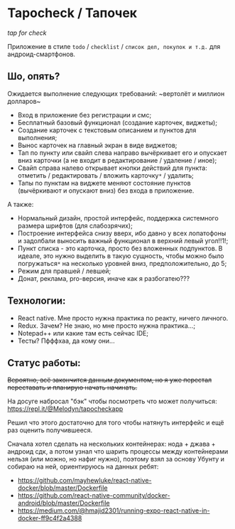 # Tapocheck / Тапочек
_tap for check_

Приложение в стиле `todo` / `checklist` / `список дел, покупок и т.д.` для андроид-смартфонов.


## Шо, опять?

Ожидается выполнение следующих требований: ~вертолёт и миллион долларов~
- Вход в приложение без регистрации и смс;
- Бесплатный базовый функционал (создание карточек, виджеты);
- Создание карточек с текстовым описанием и пунктов для выполнения;
- Вынос карточек на главный экран в виде виджетов;
- Тап по пункту или свайп слева направо вычёркивает его и опускает вниз карточки (а не входит в редактирование / удаление / иное);
- Свайп справа налево открывает кнопки действий для пункта: отметить / редактировать / вложить карточку`*` / удалить;
- Тапы по пунктам на виджете меняют состояние пунктов (вычёркивают и опускают вниз) без входа в приложение.

А также:
- Нормальный дизайн, простой интерфейс, поддержка системного размера шрифтов (для слабозрячих);
- Построение интерфейса снизу вверх, ибо давно у всех лопатофоны и задолбали выносить важный функционал в верхний левый угол!!1!;
- Пункт списка - это карточка, просто без вложенных подпунктов. В идеале, это нужно выделить в такую сущность, чтобы можно было погружаться`*` на несколько уровней вниз, предположительно, до 5;
- Режим для правшей / левшей;
- Донат, реклама, pro-версия, иначе как я разбогатею???


## Технологии:

- React native. Мне просто нужна практика по реакту, ничего личного.
- Redux. Зачем? Не знаю, но мне просто нужна практика...;
- Notepad++ или какие там есть сейчас IDE;
- Тесты? Пфффхаа, да кому они...


## Статус работы:

~~Вероятно, всё закончится данным документом, но я уже перестал переставать и планирую начать начинать.~~

На досуге набросал "бэк" чтобы посмотреть что может получиться:
https://repl.it/@Melodyn/tapocheckapp

Решил что этого достаточно для того чтобы натянуть интерфейс и ещё раз оценить получившееся.


Сначала хотел сделать на нескольких контейнерах: нода + джава + андроид сдк, а потом узнал что шарить процессы между контейнерами нельзя (или можно, но нафиг нужно), поэтому взял за основу Убунту и собираю на ней, ориентируюсь на данных ребят:
- https://github.com/mayhewluke/react-native-docker/blob/master/Dockerfile
- https://github.com/react-native-community/docker-android/blob/master/Dockerfile
- https://medium.com/@hmajid2301/running-expo-react-native-in-docker-ff9c4f2a4388
